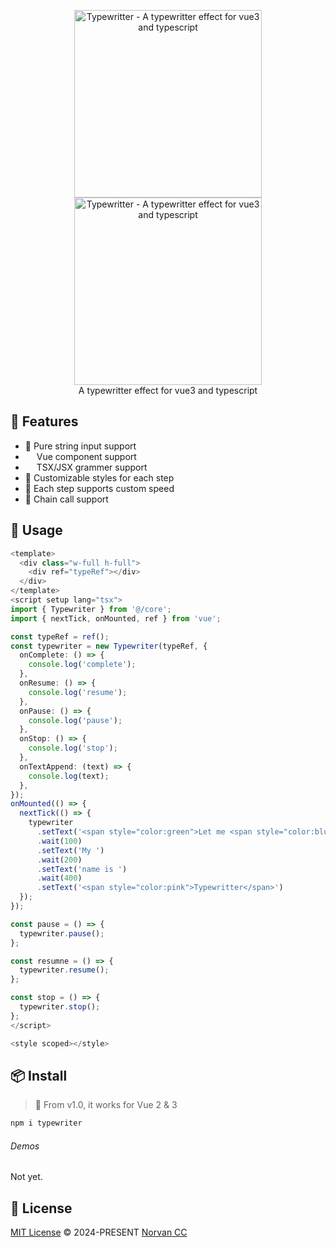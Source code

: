 <p align="center">
<a href="https://github.com/norvancc/typewritter#gh-light-mode-only">
  <img src="https://github.com/norvancc/typewritter/public/logo_light.png#gh-light-mode-only" alt="Typewritter - A typewritter effect for vue3 and typescript" width="300">
</a>
<a href="https://github.com/norvancc/typewritter#gh-dark-mode-only">
  <img src="https://github.com/norvancc/typewritter/public/logo_dark.png#gh-dark-mode-only" alt="Typewritter - A typewritter effect for vue3 and typescript" width="300">
</a>
<br>
 A typewritter effect for vue3 and typescript
</p>

## 🚀 Features

- 📝 Pure string input support
- <img src="[.](https://github.com/norvancc/typewritter)/public/vue.svg" width="14"> Vue component support
- <img src="https://github.com/norvancc/typewritter/public/tsx.svg" width="14"> TSX/JSX grammer support
- 🔫 Customizable styles for each step
- 🚀 Each step supports custom speed
- 🚅 Chain call support

## 🦄 Usage

```ts
<template>
  <div class="w-full h-full">
    <div ref="typeRef"></div>
  </div>
</template>
<script setup lang="tsx">
import { Typewriter } from '@/core';
import { nextTick, onMounted, ref } from 'vue';

const typeRef = ref();
const typewriter = new Typewriter(typeRef, {
  onComplete: () => {
    console.log('complete');
  },
  onResume: () => {
    console.log('resume');
  },
  onPause: () => {
    console.log('pause');
  },
  onStop: () => {
    console.log('stop');
  },
  onTextAppend: (text) => {
    console.log(text);
  },
});
onMounted(() => {
  nextTick(() => {
    typewriter
      .setText('<span style="color:green">Let me <span style="color:blue">introduce. </span></span>')
      .wait(100)
      .setText('My ')
      .wait(200)
      .setText('name is ')
      .wait(400)
      .setText('<span style="color:pink">Typewritter</span>')
  });
});

const pause = () => {
  typewriter.pause();
};

const resumne = () => {
  typewriter.resume();
};

const stop = () => {
  typewriter.stop();
};
</script>

<style scoped></style>

```

 

## 📦 Install

> 🎩 From v1.0, it works for Vue 2 & 3

```bash
npm i typewriter
```

###### Demos

Not yet.


## 📄 License

[MIT License](https://github.com/norvancc/typewritter/LICENSE) © 2024-PRESENT [Norvan CC](https://norvan.cc)
